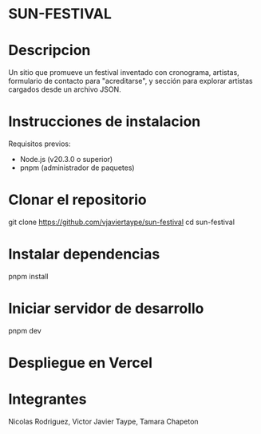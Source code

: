 # SUN-FESTIVAL 

# Descripcion
Un sitio que promueve un festival inventado con cronograma,  artistas, formulario de contacto para "acreditarse", y sección para explorar artistas cargados desde un archivo JSON.

# Instrucciones de instalacion

Requisitos previos:
- Node.js (v20.3.0 o superior)
- pnpm (administrador de paquetes)

# Clonar el repositorio
git clone https://github.com/vjaviertaype/sun-festival
cd sun-festival

# Instalar dependencias
pnpm install

# Iniciar servidor de desarrollo
pnpm dev

# Despliegue en Vercel


# Integrantes
Nicolas Rodriguez, Victor Javier Taype, Tamara Chapeton
